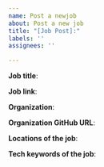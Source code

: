 ```yaml
---
name: Post a newjob
about: Post a new job
title: "[Job Post]:"
labels: ''
assignees: ''

---
```


**Job title**:

**Job link**:

**Organization**:

**Organization GitHub URL**:

**Locations of the job**:

**Tech keywords of the job**:

